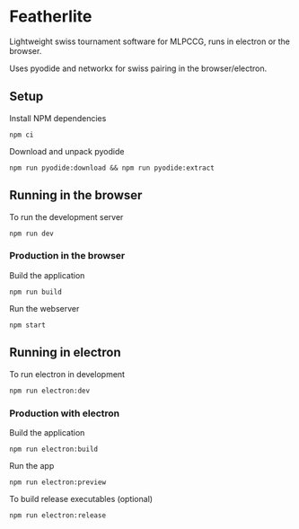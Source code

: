 # Featherlite

Lightweight swiss tournament software for MLPCCG, runs in electron or the browser.

Uses pyodide and networkx for swiss pairing in the browser/electron.

## Setup

Install NPM dependencies

    npm ci

Download and unpack pyodide

    npm run pyodide:download && npm run pyodide:extract

## Running in the browser

To run the development server

    npm run dev

### Production in the browser

Build the application

    npm run build

Run the webserver

    npm start

## Running in electron

To run electron in development

    npm run electron:dev

### Production with electron

Build the application

    npm run electron:build

Run the app

    npm run electron:preview

To build release executables (optional)

    npm run electron:release
